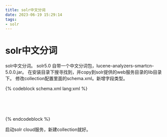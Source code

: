 ```yaml
---
title: solr中文分词
date: 2023-06-19 15:29:14
tags:
- solr
---
```

# solr中文分词

solr中文分词。
solr5.0 自带一个中文分词包，lucene-analyzers-smartcn-5.0.0.jar。
在安装目录下搜寻找到，并copy到solr提供的web服务目录的lib目录下。
修改collection配置里面的schema.xml。新增字段类型。

{% codeblock schema.xml lang:xml   %}
<fieldType name="text_cn" class="solr.TextField" positionIncrementGap="100">    
<analyzer type="index">    
<!-- 此处需要配置主要的分词类 -->    
<tokenizer class="solr.SmartChineseSentenceTokenizerFactory"></tokenizer>    
<filter class="solr.SmartChineseWordTokenFilterFactory"/>    
</analyzer>    
<analyzer type="query">    
<!-- 此处配置同上 -->    
<tokenizer class="solr.SmartChineseSentenceTokenizerFactory"/>    
<filter class="solr.SmartChineseWordTokenFilterFactory"/>    
</analyzer>    
</fieldType>  
{% endcodeblock %}

启动solr cloud服务，新建collection就好。

